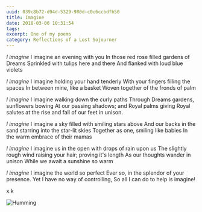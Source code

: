 ```yaml
---
uuid: 039c8b72-d94d-5329-980d-c0c6ccbdfb50
title: Imagine
date: 2018-03-06 10:31:54
tags:
excerpt: One of my poems
category: Reflections of a Lost Sojourner
---
```

*I imagine*
        I imagine an evening with you
        In those red rose filled gardens of Dreams
        Sprinkled with tulips here and there
       And flanked with loud blue violets

*I imagine*
	I imagine holding your hand tenderly 
	With your fingers filling the spaces 
	 In between mine, like a basket
	 Woven together of the fronds of palm
	
*I imagine*
          I imagine walking down the curly paths
          Through Dreams gardens, sunflowers bowing
          At our passing shadows; and Royal palms giving
          Royal salutes at the rise and fall of our feet in unison.

*I imagine*
	I imagine a sky filled with smiling stars above
	And our backs in the sand starring into the star-lit skies
	Together as one, smiling like babies
	In the warm embrace of their mamas
	
*I imagine*
	I imagine us in the open with drops of rain upon us
	The slightly rough wind raising your hair; proving it's length
	As our thoughts wander in unison
	While we await a sunshine so warm 

*I imagine*
	I imagine the world so perfect
	Ever so, in the splendor of your presence.
	Yet I have no way of controlling,
	So all I can do to help is imagine!
	
x.k

![Humming](humming.jpg)